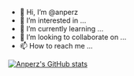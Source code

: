 - 👋 Hi, I’m @anperz
- 👀 I’m interested in ...
- 🌱 I’m currently learning ...
- 💞️ I’m looking to collaborate on ...
- 📫 How to reach me ...

<!---
anperz/anperz is a ✨ special ✨ repository because its `README.md` (this file) appears on your GitHub profile.
You can click the Preview link to take a look at your changes.
--->

[![Anperz's GitHub stats](https://github-readme-stats.vercel.app/api?username=anperz)](https://github.com/anuraghazra/github-readme-stats)



